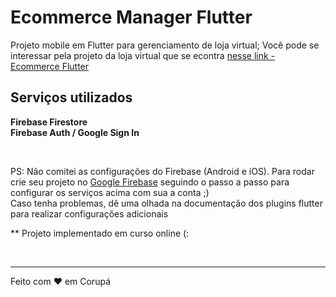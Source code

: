 # Ecommerce Manager Flutter

Projeto mobile em Flutter para gerenciamento de loja virtual;
Você pode se interessar pela projeto da loja virtual que se econtra [nesse link - Ecommerce Flutter](https://github.com/mayconfrancisco/ecommerce-flutter-firebase)


## Serviços utilizados
**Firebase Firestore** </br>
**Firebase Auth / Google Sign In**

</br>

PS: Não comitei as configurações do Firebase (Android e iOS). Para rodar crie seu projeto no [Google Firebase](http://firebase.google.com/) seguindo o passo a passo para configurar os serviços acima com sua a conta ;) \
Caso tenha problemas, dê uma olhada na documentação dos plugins flutter para realizar configurações adicionais 


** Projeto implementado em curso online (:

</br>

---

Feito com ♥ em Corupá


<!-- 
firebase_auth: ^0.14.0
cloud_firestore: ^0.12.9
firebase_storage: ^3.0.4
image_picker: ^0.6.1
image_cropper: ^1.0.2
flutter_speed_dial: ^1.2.1
rxdart: ^0.22.1
bloc_pattern: ^1.5.2
shimmer: ^1.0.0


classpath 'com.android.tools.build:gradle:3.3.0'
classpath 'com.google.gms:google-services:4.3.0' -->